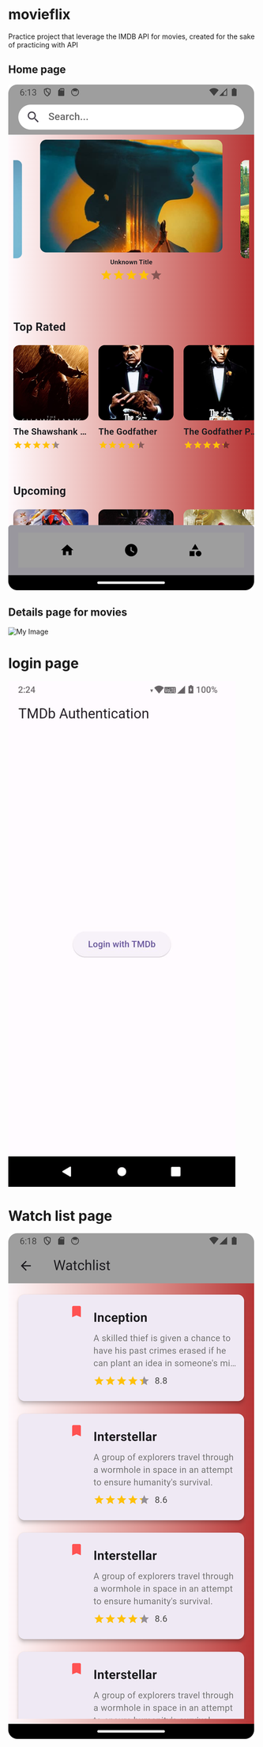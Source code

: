 # movieflix
Practice project that leverage the IMDB API for movies, created for the sake of practicing with API

## Home page
![My Image](https://github.com/pulemojatau/movieflix/blob/main/home.png)

## Details page for movies
![My Image](https://github.com/pulemojatau/movieflix/blob/main/details.pnh)

# login page
![My Image](https://github.com/pulemojatau/movieflix/blob/main/login.jpg)

# Watch list page
![My Image](https://github.com/pulemojatau/movieflix/blob/main/watchlist.png)
